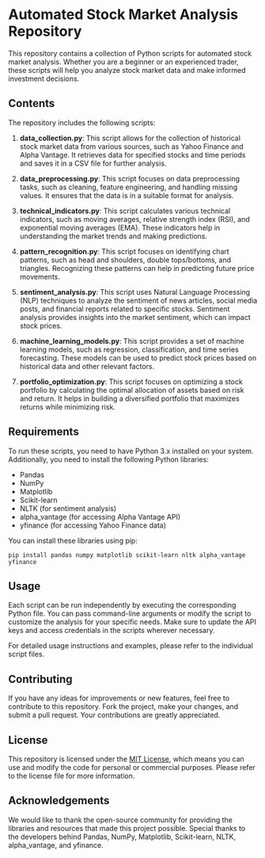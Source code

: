 # Automated Stock Market Analysis Repository

This repository contains a collection of Python scripts for automated stock market analysis. Whether you are a beginner or an experienced trader, these scripts will help you analyze stock market data and make informed investment decisions.

## Contents

The repository includes the following scripts:

1. **data_collection.py**: This script allows for the collection of historical stock market data from various sources, such as Yahoo Finance and Alpha Vantage. It retrieves data for specified stocks and time periods and saves it in a CSV file for further analysis.

2. **data_preprocessing.py**: This script focuses on data preprocessing tasks, such as cleaning, feature engineering, and handling missing values. It ensures that the data is in a suitable format for analysis.

3. **technical_indicators.py**: This script calculates various technical indicators, such as moving averages, relative strength index (RSI), and exponential moving averages (EMA). These indicators help in understanding the market trends and making predictions.

4. **pattern_recognition.py**: This script focuses on identifying chart patterns, such as head and shoulders, double tops/bottoms, and triangles. Recognizing these patterns can help in predicting future price movements.

5. **sentiment_analysis.py**: This script uses Natural Language Processing (NLP) techniques to analyze the sentiment of news articles, social media posts, and financial reports related to specific stocks. Sentiment analysis provides insights into the market sentiment, which can impact stock prices.

6. **machine_learning_models.py**: This script provides a set of machine learning models, such as regression, classification, and time series forecasting. These models can be used to predict stock prices based on historical data and other relevant factors.

7. **portfolio_optimization.py**: This script focuses on optimizing a stock portfolio by calculating the optimal allocation of assets based on risk and return. It helps in building a diversified portfolio that maximizes returns while minimizing risk.

## Requirements

To run these scripts, you need to have Python 3.x installed on your system. Additionally, you need to install the following Python libraries:

- Pandas
- NumPy
- Matplotlib
- Scikit-learn
- NLTK (for sentiment analysis)
- alpha_vantage (for accessing Alpha Vantage API)
- yfinance (for accessing Yahoo Finance data)

You can install these libraries using pip:

```
pip install pandas numpy matplotlib scikit-learn nltk alpha_vantage yfinance
```

## Usage

Each script can be run independently by executing the corresponding Python file. You can pass command-line arguments or modify the script to customize the analysis for your specific needs. Make sure to update the API keys and access credentials in the scripts wherever necessary.

For detailed usage instructions and examples, please refer to the individual script files.

## Contributing

If you have any ideas for improvements or new features, feel free to contribute to this repository. Fork the project, make your changes, and submit a pull request. Your contributions are greatly appreciated.

## License

This repository is licensed under the [MIT License](LICENSE), which means you can use and modify the code for personal or commercial purposes. Please refer to the license file for more information.

## Acknowledgements

We would like to thank the open-source community for providing the libraries and resources that made this project possible. Special thanks to the developers behind Pandas, NumPy, Matplotlib, Scikit-learn, NLTK, alpha_vantage, and yfinance.